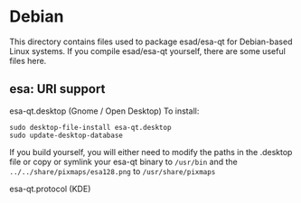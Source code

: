 
Debian
====================
This directory contains files used to package esad/esa-qt
for Debian-based Linux systems. If you compile esad/esa-qt yourself, there are some useful files here.

## esa: URI support ##


esa-qt.desktop  (Gnome / Open Desktop)
To install:

	sudo desktop-file-install esa-qt.desktop
	sudo update-desktop-database

If you build yourself, you will either need to modify the paths in
the .desktop file or copy or symlink your esa-qt binary to `/usr/bin`
and the `../../share/pixmaps/esa128.png` to `/usr/share/pixmaps`

esa-qt.protocol (KDE)

